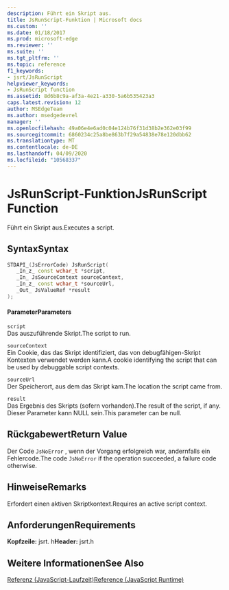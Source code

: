 ```yaml
---
description: Führt ein Skript aus.
title: JsRunScript-Funktion | Microsoft docs
ms.custom: ''
ms.date: 01/18/2017
ms.prod: microsoft-edge
ms.reviewer: ''
ms.suite: ''
ms.tgt_pltfrm: ''
ms.topic: reference
f1_keywords:
- jsrt/JsRunScript
helpviewer_keywords:
- JsRunScript function
ms.assetid: 8d6b8c9a-af3a-4e21-a330-5a6b535423a3
caps.latest.revision: 12
author: MSEdgeTeam
ms.author: msedgedevrel
manager: ''
ms.openlocfilehash: 49a06e4e6ad0c04e124b76f31d38b2e362e03f99
ms.sourcegitcommit: 6860234c25a8be863b7f29a54838e78e120dbb62
ms.translationtype: MT
ms.contentlocale: de-DE
ms.lasthandoff: 04/09/2020
ms.locfileid: "10568337"
---
```

# <span data-ttu-id="90c13-103">JsRunScript-Funktion</span><span class="sxs-lookup"><span data-stu-id="90c13-103">JsRunScript Function</span></span>
<span data-ttu-id="90c13-104">Führt ein Skript aus.</span><span class="sxs-lookup"><span data-stu-id="90c13-104">Executes a script.</span></span>  
  
## <span data-ttu-id="90c13-105">Syntax</span><span class="sxs-lookup"><span data-stu-id="90c13-105">Syntax</span></span>  
  
```cpp  
STDAPI_(JsErrorCode) JsRunScript(  
   _In_z_ const wchar_t *script,  
   _In_ JsSourceContext sourceContext,  
   _In_z_ const wchar_t *sourceUrl,  
   _Out_ JsValueRef *result  
);  
```  
  
#### <span data-ttu-id="90c13-106">Parameter</span><span class="sxs-lookup"><span data-stu-id="90c13-106">Parameters</span></span>  
 `script`  
 <span data-ttu-id="90c13-107">Das auszuführende Skript.</span><span class="sxs-lookup"><span data-stu-id="90c13-107">The script to run.</span></span>  
  
 `sourceContext`  
 <span data-ttu-id="90c13-108">Ein Cookie, das das Skript identifiziert, das von debugfähigen-Skript Kontexten verwendet werden kann.</span><span class="sxs-lookup"><span data-stu-id="90c13-108">A cookie identifying the script that can be used by debuggable script contexts.</span></span>  
  
 `sourceUrl`  
 <span data-ttu-id="90c13-109">Der Speicherort, aus dem das Skript kam.</span><span class="sxs-lookup"><span data-stu-id="90c13-109">The location the script came from.</span></span>  
  
 `result`  
 <span data-ttu-id="90c13-110">Das Ergebnis des Skripts (sofern vorhanden).</span><span class="sxs-lookup"><span data-stu-id="90c13-110">The result of the script, if any.</span></span> <span data-ttu-id="90c13-111">Dieser Parameter kann NULL sein.</span><span class="sxs-lookup"><span data-stu-id="90c13-111">This parameter can be null.</span></span>  
  
## <span data-ttu-id="90c13-112">Rückgabewert</span><span class="sxs-lookup"><span data-stu-id="90c13-112">Return Value</span></span>  
 <span data-ttu-id="90c13-113">Der Code `JsNoError` , wenn der Vorgang erfolgreich war, andernfalls ein Fehlercode.</span><span class="sxs-lookup"><span data-stu-id="90c13-113">The code `JsNoError` if the operation succeeded, a failure code otherwise.</span></span>  
  
## <span data-ttu-id="90c13-114">Hinweise</span><span class="sxs-lookup"><span data-stu-id="90c13-114">Remarks</span></span>  
 <span data-ttu-id="90c13-115">Erfordert einen aktiven Skriptkontext.</span><span class="sxs-lookup"><span data-stu-id="90c13-115">Requires an active script context.</span></span>  
  
## <span data-ttu-id="90c13-116">Anforderungen</span><span class="sxs-lookup"><span data-stu-id="90c13-116">Requirements</span></span>  
 <span data-ttu-id="90c13-117">**Kopfzeile:** jsrt. h</span><span class="sxs-lookup"><span data-stu-id="90c13-117">**Header:** jsrt.h</span></span>  
  
## <span data-ttu-id="90c13-118">Weitere Informationen</span><span class="sxs-lookup"><span data-stu-id="90c13-118">See Also</span></span>  
 [<span data-ttu-id="90c13-119">Referenz (JavaScript-Laufzeit)</span><span class="sxs-lookup"><span data-stu-id="90c13-119">Reference (JavaScript Runtime)</span></span>](../chakra-hosting/reference-javascript-runtime.md)
